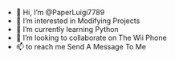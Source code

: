 - 👋 Hi, I’m @PaperLuigi7789
- 👀 I’m interested in Modifying Projects
- 🌱 I’m currently learning Python
- 💞️ I’m looking to collaborate on The Wii Phone
- 📫 to reach me Send A Message To Me

<!---
PaperLuigi7789/PaperLuigi7789 is a ✨ special ✨ repository because its `README.md` (this file) appears on your GitHub profile.
You can click the Preview link to take a look at your changes.
--->
